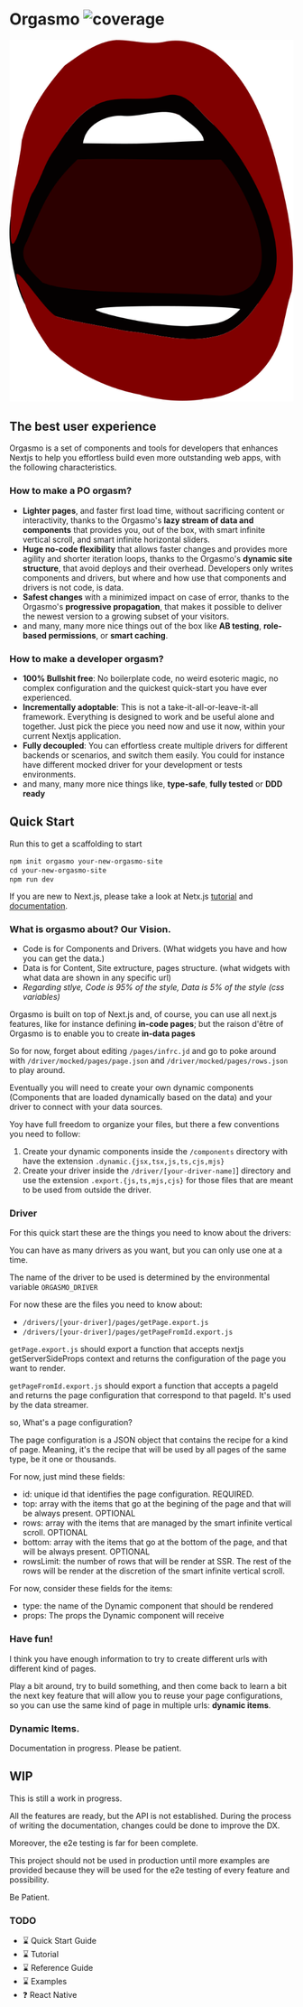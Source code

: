 # Orgasmo ![coverage](https://img.shields.io/badge/coverage-100%25-brightgreen)

![Logo](./orgasmo.svg)
## The best user experience

Orgasmo is a set of components and tools for developers that enhances Nextjs to help you effortless build even more outstanding web apps, with the following characteristics.

### How to make a PO orgasm? 

* **Lighter pages**, and faster first load time, without sacrificing content or interactivity, thanks to the Orgasmo's **lazy stream of data and components** that provides you, out of the box, with smart infinite vertical scroll, and smart infinite horizontal sliders. 
* **Huge no-code flexibility** that allows faster changes and provides more agility and shorter iteration loops, thanks to the Orgasmo's **dynamic site structure**, that avoid deploys and their overhead.  Developers only writes components and drivers, but where and how use that components and drivers is not code, is data.
* **Safest changes** with a minimized impact on case of error, thanks to the Orgasmo's **progressive  propagation**, that makes it possible to deliver the newest version to a growing subset of your visitors.
* and many, many more nice things out of the box like **AB testing**, **role-based permissions**, or **smart caching**.

### How to make a developer orgasm? 
* **100% Bullshit free**: No boilerplate code, no weird esoteric magic, no complex configuration and the quickest quick-start you have ever experienced.
* **Incrementally adoptable**: This is not a take-it-all-or-leave-it-all framework.  Everything is designed to work and be useful alone and together. Just pick the piece you need now and use it now, within your current Nextjs application. 
* **Fully decoupled**: You can effortless create multiple drivers for different backends or scenarios, and switch them easily. You could for instance have different mocked driver for your development or tests environments.
* and many, many more nice things like, **type-safe**, **fully tested** or **DDD ready**

## Quick Start

Run this to get a scaffolding to start
```
npm init orgasmo your-new-orgasmo-site
cd your-new-orgasmo-site
npm run dev
```

If you are new to Next.js, please take a look at Netx.js [tutorial](https://nextjs.org/learn/foundations/about-nextjs?utm_source=orgasmo&utm_medium=orgasmo&utm_campaign=orgasmo) and [documentation](https://nextjs.org/docs/getting-started?utm_source=orgasmo&utm_medium=orgasmo&utm_campaign=orgasmo).

### What is orgasmo about? Our Vision.

* Code is for Components and Drivers. (What widgets you have and how you can get the data.)
* Data is for Content, Site extructure, pages structure. (what widgets with what data are shown in any specific url)
* *Regarding stlye, Code is 95% of the style, Data is 5% of the style (css variables)*

Orgasmo is built on top of Next.js and, of course, you can use all next.js features, like for instance defining **in-code pages**; but the raison d'être of Orgasmo is to enable you to create **in-data pages**

So for now, forget about editing `/pages/infrc.jd` and go to poke around with `/driver/mocked/pages/page.json` and `/driver/mocked/pages/rows.json` to play around.

Eventually you will need to create your own dynamic components (Components that are loaded dynamically based on the data) and your driver to connect with your data sources.

Yoy have full freedom to organize your files, but there a few conventions you need to follow:

1. Create your dynamic components inside the `/components` directory with have the extension `.dynamic.{jsx,tsx,js,ts,cjs,mjs}`
2. Create your driver inside the `/driver/[your-driver-name]`] directory and use the extension `.export.{js,ts,mjs,cjs}` for those files that are meant to be used from outside the driver. 


### Driver
For this quick start these are the things you need to know about the drivers:

You can have as many drivers as you want, but you can only use one at a time.

The name of the driver to be used is determined by the environmental variable `ORGASMO_DRIVER`

For now these are the files you need to know about:

* `/drivers/[your-driver]/pages/getPage.export.js`
* `/drivers/[your-driver]/pages/getPageFromId.export.js`

`getPage.export.js` should export a function that accepts nextjs getServerSideProps context and returns the configuration of the page you want to render.

`getPageFromId.export.js` should export a function that accepts a pageId and returns the page configuration that correspond to that pageId. It's used by the data streamer.


so, What's a page configuration?

The page configuration is a JSON object that contains the recipe for a kind of page. Meaning, it's the recipe that will be used by all pages of the same type, be it one or thousands.

For now, just mind these fields:

* id: unique id that identifies the page configuration. REQUIRED.
* top: array with the items that go at the begining of the page and that will be always present. OPTIONAL
* rows: array with the items that are managed by the  smart infinite vertical scroll. OPTIONAL
* bottom: array with the items that go at the bottom of the page, and that will be always present. OPTIONAL
* rowsLimit: the number of rows that will be render at SSR. The rest of the rows will be render at the discretion of the smart infinite vertical scroll.

For now, consider these fields for the items:

* type: the name of the Dynamic component that should be rendered
* props: The props the Dynamic component will receive 
### Have fun!

I think you have enough information to try to create different urls with different kind of pages.

Play a bit around, try to build something, and then come back to learn a bit the next key feature that will allow you to reuse your page configurations, so you can use the same kind of page in multiple urls: **dynamic items**.

### Dynamic Items.

Documentation in progress. Please be patient.

## WIP

This is still a work in progress.

All the features are ready, but the API is not established. During the process of writing the documentation, changes could be done to improve the DX.

Moreover, the e2e testing is far for been complete.

This project should not be used in production until more examples are provided because they will be used for the e2e testing of every feature and possibility.

Be Patient.

### TODO

* ⌛ Quick Start Guide
* ⌛ Tutorial
* ⌛ Reference Guide
* ⌛ Examples
* ❓ React Native